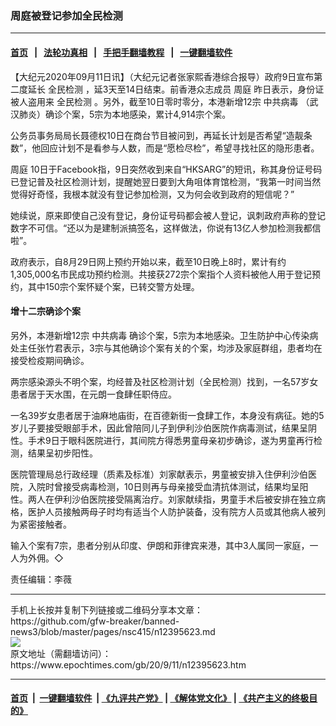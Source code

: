 ### 周庭被登记参加全民检测
------------------------

#### [首页](https://github.com/gfw-breaker/banned-news3/blob/master/README.md) &nbsp;&nbsp;|&nbsp;&nbsp; [法轮功真相](https://github.com/begood0513/basic/blob/master/README.md)  &nbsp;&nbsp;|&nbsp;&nbsp; [手把手翻墙教程](https://github.com/gfw-breaker/guides/wiki)  &nbsp;&nbsp;|&nbsp;&nbsp; [一键翻墙软件](https://github.com/gfw-breaker/nogfw/blob/master/README.md)  



<div><p>
 【大纪元2020年09月11日讯】（大纪元记者张家熙香港综合报导）政府9日宣布第二度延长
 <ok href="https://www.epochtimes.com/gb/tag/%E5%85%A8%E6%B0%91%E6%A3%80%E6%B5%8B.html">
  全民检测
 </ok>
 ，延3天至14日结束。前香港众志成员
 <ok href="https://www.epochtimes.com/gb/tag/%E5%91%A8%E5%BA%AD.html">
  周庭
 </ok>
 昨日表示，身份证被人盗用来
 <ok href="https://www.epochtimes.com/gb/tag/%E5%85%A8%E6%B0%91%E6%A3%80%E6%B5%8B.html">
  全民检测
 </ok>
 。另外，截至10日零时零分，本港新增12宗
 <ok href="https://www.epochtimes.com/gb/tag/%E4%B8%AD%E5%85%B1%E7%97%85%E6%AF%92.html">
  中共病毒
 </ok>
 （武汉肺炎）确诊个案，5宗为本地感染，累计4,914宗个案。
</p>
<p>
 公务员事务局局长聂德权10日在商台节目被问到，再延长计划是否希望“造靓条数”，他回应计划不是看参与人数，而是“愿检尽检”，希望寻找社区的隐形患者。
</p>
<p>
 <ok href="https://www.epochtimes.com/gb/tag/%E5%91%A8%E5%BA%AD.html">
  周庭
 </ok>
 10日于Facebook指，9日突然收到来自“HKSARG”的短讯，称其身份证号码已登记普及社区检测计划，提醒她翌日要到大角咀体育馆检测，“我第一时间当然觉得好奇怪，我根本就没有登记参加检测，又为何会收到政府的短信呢？”
</p>
<p>
 她续说，原来即使自己没有登记，身份证号码都会被人登记，讽刺政府声称的登记数字不可信。“还以为是建制派搞签名，这样做法，你说有13亿人参加检测我都信啦”。
</p>
<p>
 政府表示，自8月29日网上预约开始以来，截至10日晚上8时，累计有约1,305,000名市民成功预约检测。共接获272宗个案指个人资料被他人用于登记预约，其中150宗个案怀疑个案，已转交警方处理。
</p>
<h4>
 增十二宗确诊个案
</h4>
<p>
 另外，本港新增12宗
 <ok href="https://www.epochtimes.com/gb/tag/%E4%B8%AD%E5%85%B1%E7%97%85%E6%AF%92.html">
  中共病毒
 </ok>
 确诊个案，5宗为本地感染。卫生防护中心传染病处主任张竹君表示，3宗与其他确诊个案有关的个案，均涉及家庭群组，患者均在接受检疫期间确诊。
</p>
<p>
 两宗感染源头不明个案，均经普及社区检测计划（全民检测）找到，一名57岁女患者居于天水围，在元朗一食肆任职侍应。
</p>
<p>
 一名39岁女患者居于油麻地庙街，在百德新街一食肆工作，本身没有病征。她的5岁儿子要接受眼部手术，因此曾陪同儿子到伊利沙伯医院作病毒测试，结果呈阴性。手术9日于眼科医院进行，其间院方得悉男童母亲初步确诊，遂为男童再行检测，结果呈初步阳性。
</p>
<p>
 医院管理局总行政经理（质素及标准）刘家献表示，男童被安排入住伊利沙伯医院，入院时曾接受病毒检测，10日则再与母亲接受血清抗体测试，结果均呈阳性。两人在伊利沙伯医院接受隔离治疗。刘家献续指，男童手术后被安排在独立病格，医护人员接触两母子时均有适当个人防护装备，没有院方人员或其他病人被列为紧密接触者。
</p>
<p>
 输入个案有7宗，患者分别从印度、伊朗和菲律宾来港，其中3人属同一家庭，一人为外佣。◇
</p>
<p>
 责任编辑：李薇
</p>
</div>
<hr/>
手机上长按并复制下列链接或二维码分享本文章：<br/>
https://github.com/gfw-breaker/banned-news3/blob/master/pages/nsc415/n12395623.md <br/>
<a href='https://github.com/gfw-breaker/banned-news3/blob/master/pages/nsc415/n12395623.md'><img src='https://github.com/gfw-breaker/banned-news3/blob/master/pages/nsc415/n12395623.md.png'/></a> <br/>
原文地址（需翻墙访问）：https://www.epochtimes.com/gb/20/9/11/n12395623.htm


------------------------
#### [首页](https://github.com/gfw-breaker/banned-news3/blob/master/README.md) &nbsp;|&nbsp; [一键翻墙软件](https://github.com/gfw-breaker/nogfw/blob/master/README.md) &nbsp;| [《九评共产党》](https://github.com/gfw-breaker/9ping.md/blob/master/README.md#九评之一评共产党是什么) | [《解体党文化》](https://github.com/gfw-breaker/jtdwh.md/blob/master/README.md) | [《共产主义的终极目的》](https://github.com/gfw-breaker/gczydzjmd.md/blob/master/README.md)


<img src='http://gfw-breaker.win/banned-news3/pages/nsc415/n12395623.md' width='0px' height='0px'/>